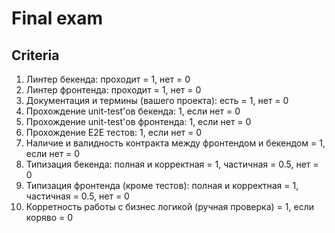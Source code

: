 # Final exam

## Criteria

1. Линтер бекенда: проходит = 1, нет = 0
2. Линтер фронтенда: проходит = 1, нет = 0
3. Документация и термины (вашего проекта): есть = 1, нет = 0
4. Прохождение unit-test'ов бекенда: 1, если нет = 0
5. Прохождение unit-test'ов фронтенда: 1, если нет = 0
6. Прохождение E2E тестов: 1, если нет = 0
7. Наличие и валидность контракта между фронтендом и бекендом = 1, если нет = 0
8. Типизация бекенда: полная и корректная = 1, частичная = 0.5, нет = 0 
9. Типизация фронтенда (кроме тестов): полная и корректная = 1, частичная = 0.5, нет = 0
10. Корретность работы с бизнес логикой (ручная проверка) = 1, если коряво = 0
